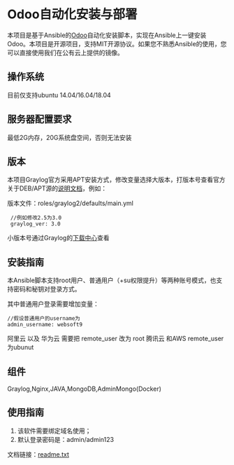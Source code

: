 # Odoo自动化安装与部署

本项目是基于Ansible的[Odoo](https://www.odoo.com//)自动化安装脚本，实现在Ansible上一键安装Odoo。本项目是开源项目，支持MIT开源协议。如果您不熟悉Ansible的使用，您可以直接使用我们在公有云上提供的镜像。

## 操作系统

目前仅支持ubuntu 14.04/16.04/18.04

## 服务器配置要求

最低2G内存，20G系统盘空间，否则无法安装

## 版本

本项目Graylog官方采用APT安装方式，修改变量选择大版本，打版本号查看官方关于DEB/APT源的[说明文档](http://docs.graylog.org/en/3.0/pages/installation/operating_system_packages.html)，例如：

版本文件：roles/graylog2/defaults/main.yml


~~~
 //例如修改2.5为3.0
 graylog_ver: 3.0
~~~

小版本号通过Graylog的[下载中心](https://www.graylog.org/downloads)查看


## 安装指南

本Ansible脚本支持root用户、普通用户（+su权限提升）等两种账号模式，也支持密码和秘钥对登录方式。

其中普通用户登录需要增加变量：

~~~
//假设普通用户的username为
admin_username: websoft9
~~~

阿里云 以及 华为云 需要把 remote_user 改为 root
腾讯云 和AWS remote_user为ubunut

## 组件
Graylog,Nginx,JAVA,MongoDB,AdminMongo(Docker)

## 使用指南

1. 该软件需要绑定域名使用；
2. 默认登录密码是：admin/admin123

文档链接：[readme.txt](readme.txt)
